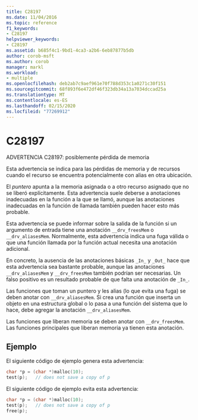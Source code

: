 ```yaml
---
title: C28197
ms.date: 11/04/2016
ms.topic: reference
f1_keywords:
- C28197
helpviewer_keywords:
- C28197
ms.assetid: b685f4c1-9bd1-4ca3-a2b6-6eb87877b5db
author: corob-msft
ms.author: corob
manager: markl
ms.workload:
- multiple
ms.openlocfilehash: deb2ab7c9aef961e70f788d353c1a0271c30f151
ms.sourcegitcommit: 68f893f6e472df46f323db34a13a7034dccad25a
ms.translationtype: MT
ms.contentlocale: es-ES
ms.lasthandoff: 02/15/2020
ms.locfileid: "77269912"
---
```

# <a name="c28197"></a>C28197
ADVERTENCIA C28197: posiblemente pérdida de memoria

 Esta advertencia se indica para las pérdidas de memoria y de recursos cuando el recurso se encuentra potencialmente con alias en otra ubicación.

 El *puntero* apunta a la memoria asignada o a otro recurso asignado que no se liberó explícitamente. Esta advertencia suele deberse a anotaciones inadecuadas en la función a la que se llamó, aunque las anotaciones inadecuadas en la función de llamada también pueden hacer esto más probable.

 Esta advertencia se puede informar sobre la salida de la función si un argumento de entrada tiene una anotación `__drv_freesMem` o `__drv_aliasesMem`. Normalmente, esta advertencia indica una fuga válida o que una función llamada por la función actual necesita una anotación adicional.

 En concreto, la ausencia de las anotaciones básicas `_In_` y `_Out_` hace que esta advertencia sea bastante probable, aunque las anotaciones `__drv_aliasesMem` y `__drv_freesMem` también podrían ser necesarias. Un falso positivo es un resultado probable de que falta una anotación de `_In_`.

 Las funciones que toman un puntero y les alias (lo que evita una fuga) se deben anotar con `__drv_aliasesMem`. Si crea una función que inserta un objeto en una estructura global o lo pasa a una función del sistema que lo hace, debe agregar la anotación `__drv_aliasesMem`.

 Las funciones que liberan memoria se deben anotar con `__drv_freesMem`. Las funciones principales que liberan memoria ya tienen esta anotación.

## <a name="example"></a>Ejemplo
 El siguiente código de ejemplo genera esta advertencia:

```cpp
char *p = (char *)malloc(10);
test(p);   // does not save a copy of p
```

 El siguiente código de ejemplo evita esta advertencia:

```cpp
char *p = (char *)malloc(10);
test(p);   // does not save a copy of p
free(p);
```
